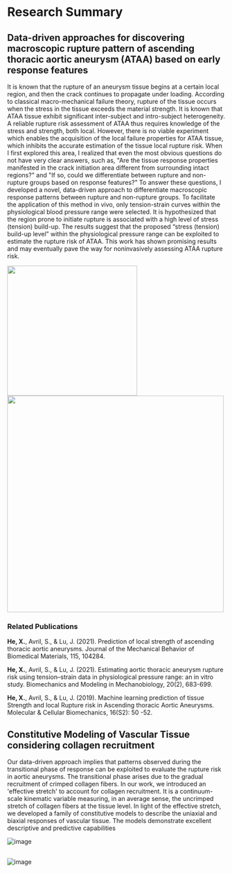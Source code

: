 # Research Summary

## Data-driven approaches for discovering macroscopic rupture pattern of ascending thoracic aortic aneurysm (ATAA) based on early response features
It is known that the rupture of an aneurysm tissue begins at a certain local region, and then the crack continues to propagate under loading. According to classical macro-mechanical failure theory, rupture of the tissue occurs when the stress in the tissue exceeds the material strength. It is known that ATAA tissue exhibit significant inter-subject and intro-subject heterogeneity.  A reliable rupture risk assessment of ATAA thus requires knowledge of the stress and strength, both local. However, there is no viable experiment which enables the acquisition of the local failure properties for ATAA tissue, which inhibits the accurate estimation of the tissue local rupture risk. When I first explored this area, I realized that even the most obvious questions do not have very clear answers, such as, "Are the tissue response properties manifested in the crack initiation area different from surrounding intact regions?" and "If so, could we differentiate between rupture and non-rupture groups based on response features?" To answer these questions, I developed a novel, data-driven approach to differentiate macroscopic response patterns between rupture and non-rupture groups. To facilitate the application of this method in vivo, only tension-strain curves within the physiological blood pressure range were selected. It is hypothesized that the region prone to initiate rupture is associated with a high level of stress (tension) build-up. The results suggest that the proposed “stress (tension) build-up level” within the physiological pressure range can be exploited to estimate the rupture risk of ATAA. This work has shown promising results and may eventually pave the way for noninvasively assessing ATAA rupture risk.

<p float="left">
  <img src="https://github.com/XuehuanHe/XuehuanHe.github.io/assets/42738737/da0c3436-a547-432c-8832-e804028edf51" width="300" />
  <img src="https://github.com/XuehuanHe/XuehuanHe.github.io/assets/42738737/b5becdff-caca-4b94-a5c9-2a15decc0e3a" width="500" /> 
</p>

### Related Publications

**He, X.**, Avril, S., & Lu, J. (2021). Prediction of local strength of ascending thoracic aortic aneurysms. Journal of the Mechanical Behavior of Biomedical Materials, 115, 104284. 

**He, X.**, Avril, S., & Lu, J. (2021). Estimating aortic thoracic aneurysm rupture risk using tension–strain data in physiological pressure range: an in vitro study. Biomechanics and Modeling in Mechanobiology, 20(2), 683-699. 

**He, X.**, Avril, S., & Lu, J. (2019). Machine learning prediction of tissue Strength and local Rupture risk in Ascending thoracic Aortic Aneurysms. Molecular & Cellular Biomechanics, 16(S2): 50 -52. 


## Constitutive Modeling of Vascular Tissue considering collagen recruitment 
Our data-driven approach implies that patterns observed during the transitional phase of response can be exploited to evaluate the rupture risk in aortic aneurysms. The transitional phase arises due to the gradual recruitment of crimped collagen fibers. In our work, we introduced an 'effective stretch' to account for collagen recruitment. It is a continuum-scale kinematic variable measuring, in an average sense, the uncrimped stretch of collagen fibers at the tissue level. In light of the effective stretch, we developed a family of constitutive models to describe the uniaxial and biaxial responses of vascular tissue. The models demonstrate excellent descriptive and predictive capabilities


![image](https://github.com/XuehuanHe/XuehuanHe.github.io/assets/42738737/21d348e1-5fb5-4e76-812b-9c65437c0a5f)


## 

![image](https://github.com/XuehuanHe/XuehuanHe.github.io/assets/42738737/1a416cda-e531-4cee-a152-43bc5db949ad)
